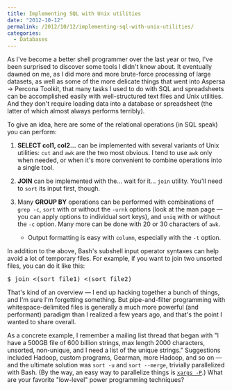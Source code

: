 ```yaml
---
title: Implementing SQL with Unix utilities
date: "2012-10-12"
permalink: /2012/10/12/implementing-sql-with-unix-utilities/
categories:
  - Databases
---
```

As I've become a better shell programmer over the last year or two, I've been surprised to discover some tools I didn't know about. It eventually dawned on me, as I did more and more brute-force processing of large datasets, as well as some of the more delicate things that went into Aspersa -> Percona Toolkit, that many tasks I used to do with SQL and spreadsheets can be accomplished easily with well-structured text files and Unix utilities. And they don't require loading data into a database or spreadsheet (the latter of which almost always performs terribly).

To give an idea, here are some of the relational operations (in SQL speak) you can perform:

1.  **SELECT col1, col2&#8230;** can be implemented with several variants of Unix utilities: `cut` and `awk` are the two most obvious. I tend to use `awk` only when needed, or when it's more convenient to combine operations into a single tool.
2.  **JOIN** can be implemented with the&#8230; wait for it&#8230; `join` utility. You'll need to `sort` its input first, though.
3.  Many **GROUP BY** operations can be performed with combinations of `grep -c`, `sort` with or without the `-urnk` options (look at the man page &#8212; you can apply options to individual sort keys), and `uniq` with or without the `-c` option. Many more can be done with 20 or 30 characters of `awk`. 
    *   Output formatting is easy with `column`, especially with the `-t` option.</ol> 
    In addition to the above, Bash's subshell input operator syntaxes can help avoid a lot of temporary files. For example, if you want to join two unsorted files, you can do it like this:
    
    <pre>$ join <(sort file1) <(sort file2)</pre> 
    That's kind of an overview &#8212; I end up hacking together a bunch of things, and I'm sure I'm forgetting something. But pipe-and-filter programming with whitespace-delimited files is generally a much more powerful (and performant) paradigm than I realized a few years ago, and that's the point I wanted to share overall.
    
    As a concrete example, I remember a mailing list thread that began with "I have a 500GB file of 600 billion strings, max length 2000 characters, unsorted, non-unique, and I need a list of the unique strings." Suggestions included Hadoop, custom programs, Gearman, more Hadoop, and so on &#8212; and the ultimate solution was `sort -u` and `sort --merge`, trivially parallelized with Bash. (By the way, an easy way to parallelize things is [`xargs -P`][1].) 
    What are your favorite "low-level" power programming techniques?

 [1]: http://www.xaprb.com/blog/2009/05/01/an-easy-way-to-run-many-tasks-in-parallel/
